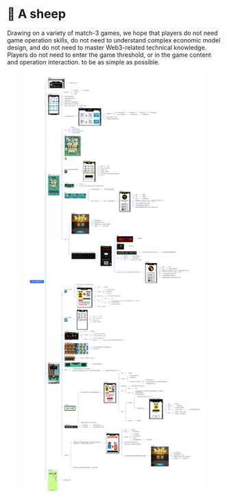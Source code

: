 # 🐏 A sheep

Drawing on a variety of match-3 games, we hope that players do not need game operation skills, do not need to understand complex economic model design, and do not need to master Web3-related technical knowledge. Players do not need to enter the game threshold, or in the game content and operation interaction. to be as simple as possible.





<figure><img src="../.gitbook/assets/One3 羊游戏导图.png" alt=""><figcaption></figcaption></figure>
